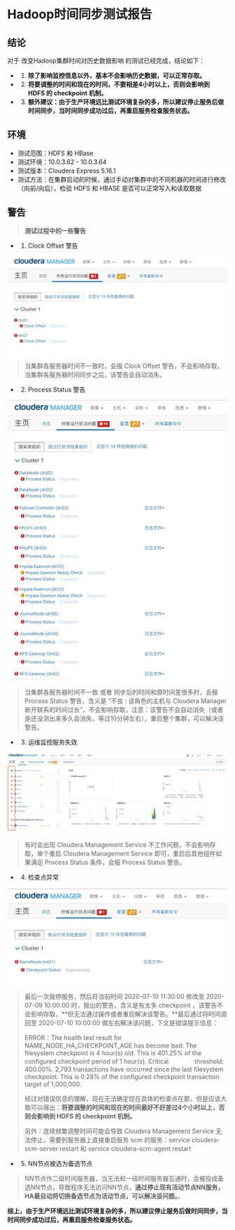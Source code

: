 # Hadoop时间同步测试报告

## 结论

对于 改变Hadoop集群时间对历史数据影响 的测试已经完成，结论如下：

- 1. **除了影响监控信息以外，基本不会影响历史数据，可以正常存取。**
- 2. **将要调整的时间和现在的时间，不要相差4小时以上，否则会影响到 HDFS 的 checkpoint 机制。**
- 3. **额外建议：由于生产环境远比测试环境复杂的多，所以建议停止服务后做时间同步，当时间同步成功过后，再重启服务检查服务状态。**

## 环境

- 测试范围：HDFS 和 HBase
- 测试环境：10.0.3.62 - 10.0.3.64
- 测试版本：Cloudera Express 5.16.1 
- 测试方法：在集群启动的时候，通过手动对集群中的不同机器的时间进行修改（向前/向后），检验 HDFS 和 HBASE 是否可以正常写入和读取数据

## 警告

> **测试过程中的一些警告**

- 1. Clock Offset 警告

![](media/15943534923782/15943537138667.jpg)

> 当集群各服务器时间不一致时，会报 Clock Offset 警告，不会影响存取，当集群各服务器时间同步之后，该警告会自动消失。

- 2. Process Status 警告

![](media/15943534923782/15943537474628.jpg)

> 当集群各服务器时间不一致 或者 同步后的时间和原时间差很多时，会报 Process Status 警告，含义是 “不良 : 该角色的主机与 Cloudera Manager 断开联系的时间过长”，不会影响存取，注意：该警告不会自动消失（或者是还没测出来多久会消失，等过10分钟左右），重启整个集群，可以解决该警告。

- 3. 运维监控服务失效

![](media/15943534923782/15943537680465.jpg)

> 有时会出现 Cloudera Management Service 不工作问题，不会影响存取，单个重启 Cloudera Management Service 即可，重启后其他组件如果满足 Process Status 条件，会报 Process Status 警告。

- 4. 检查点异常

![](media/15943534923782/15943537785929.jpg)

> 最后一次我停服务，然后将当前时间 2020-07-10 11:30:00 修改至 2020-07-09 10:00:00 时，报出的警告，含义是有太多 checkpoint ，该警告不会影响存取，**但无法通过操作或者重启解决该警告。**最后通过将时间调回至 2020-07-10 10:00:00 做左右解决该问题，下文是错误提示信息：
> 
> ERROR：The health test result for NAME_NODE_HA_CHECKPOINT_AGE  has become bad: The filesystem checkpoint is 4 hour(s) old. This is 401.25% of the configured checkpoint period of 1 hour(s). Critical 　　　　threshold: 400.00%. 2,793 transactions have occurred since the last filesystem checkpoint. This is 0.28% of the configured checkpoint transaction target of 1,000,000.
> 
> 经过对错误信息的理解，现在无法确定现在具体的检查点在那，但是应该大致可以得出：**将要调整的时间和现在的时间最好不好差过4个小时以上，否则会影响到 HDFS 的 checkpoint 机制。**
> 
> 另外：连续频繁调整时间可能会导致 Cloudera Management Service 无法停止，需要到服务器上直接重启服务 scm 的服务：service cloudera-scm-server restart 和 service cloudera-scm-agent restart

- 5. NN节点被选为备选节点

> NN节点作二级时间服务器，当无法和一级时间服务器互通时，会被投成备选NN节点，导致程序无法访问NN节点，**通过停止现有活动节点NN服务，HA最自动将切换备选节点为活动节点，可以解决该问题。**。

**综上，由于生产环境远比测试环境复杂的多，所以建议停止服务后做时间同步，当时间同步成功过后，再重启服务检查服务状态。**